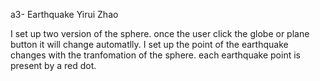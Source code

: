 a3- Earthquake
Yirui Zhao


I set up two version of the sphere. once the user click the globe or plane button
it will change automatlly. I set up the point of the earthquake changes with the
tranfomation of the sphere.
each earthquake point is present by a red dot.
